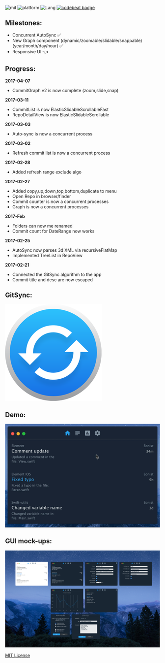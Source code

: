 ![mit](https://img.shields.io/badge/License-MIT-brightgreen.svg) ![platform](https://img.shields.io/badge/Platform-macOS-blue.svg) ![Lang](https://img.shields.io/badge/Language-Swift-orange.svg) [![codebeat badge](https://codebeat.co/badges/5c7a5051-2fa6-45c1-9c2c-0db5fe70837b)](https://codebeat.co/projects/github-com-eonist-gitsyncosx)

## Milestones:
- Concurrent AutoSync ✅
- New Graph component (dynamic/zoomable/slidable/snappable) (year/month/day/hour) ✅
- Responsive UI 👈

## Progress:

**2017-04-07**
- CommitGraph v2 is now complete (zoom,slide,snap)

**2017-03-11**  
- CommitList is now ElasticSlidableScrollableFast
- RepoDetailView is now ElasticSlidableScrollable

**2017-03-03**    
- Auto-sync is now a concurrent process

**2017-03-02**  
- Refresh commit list is now a concurrent process

**2017-02-28**
- Added refresh range exclude algo

**2017-02-27**  
- Added copy,up,down,top,bottom,duplicate to menu
- Open Repo in browser/finder
- Commit counter is now a concurrent processes
- Graph is now a concurrent processes

**2017-Feb**  
- Folders can now me renamed
- Commit count for DateRange now works

**2017-02-25**
- AutoSync now parses 3d XML via recursiveFlatMap 
- Implemented TreeList in RepoView 

**2017-02-21**  
- Connected the GitSync algorithm to the app  
- Commit title and desc are now escaped  

## GitSync:  
<img width="314" alt="img" src="https://raw.githubusercontent.com/stylekit/img/master/gitsync_logo_2016_blue.png">

## Demo:
<img width="558" alt="img" src="https://raw.githubusercontent.com/stylekit/img/master/gitsync_take_3.mov.gif">

## GUI mock-ups:   

<img width="1083" alt="img" src="https://raw.githubusercontent.com/stylekit/img/master/gitsync_gui_design_low.png">

[MIT License](http://opensource.org/licenses/MIT)
